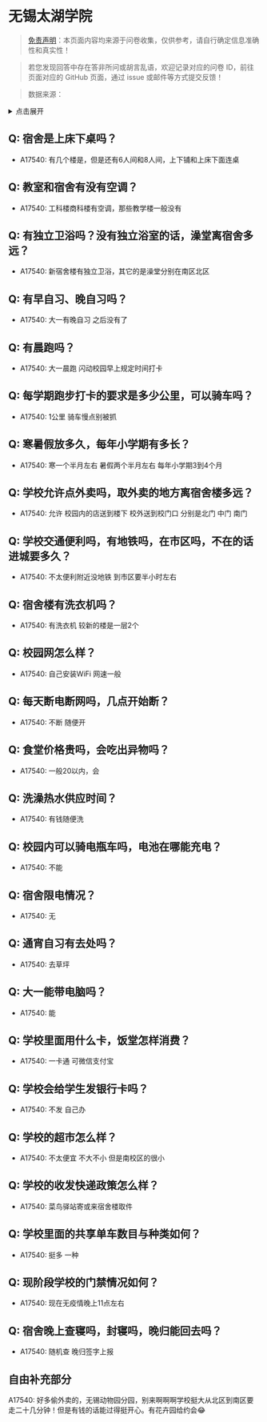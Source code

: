# 无锡太湖学院

> [免责声明](https://colleges.chat/#_3)：本页面内容均来源于问卷收集，仅供参考，请自行确定信息准确性和真实性！

> 若您发现回答中存在答非所问或胡言乱语，欢迎记录对应的问卷 ID，前往页面对应的 GitHub 页面，通过 issue 或邮件等方式提交反馈！

> 数据来源：

<details><summary>点击展开</summary>
<ul>
<li>A17540: 匿名 (2023 年 06 月)</li>
</ul>
</details>

## Q: 宿舍是上床下桌吗？

- A17540: 有几个楼是，但是还有6人间和8人间，上下铺和上床下面连桌

## Q: 教室和宿舍有没有空调？

- A17540: 工科楼商科楼有空调，那些教学楼一般没有

## Q: 有独立卫浴吗？没有独立浴室的话，澡堂离宿舍多远？

- A17540: 新宿舍楼有独立卫浴，其它的是澡堂分别在南区北区

## Q: 有早自习、晚自习吗？

- A17540: 大一有晚自习 之后没有了

## Q: 有晨跑吗？

- A17540: 大一晨跑 闪动校园早上规定时间打卡

## Q: 每学期跑步打卡的要求是多少公里，可以骑车吗？

- A17540: 1公里 骑车慢点别被抓

## Q: 寒暑假放多久，每年小学期有多长？

- A17540: 寒一个半月左右 暑假两个半月左右 每年小学期3到4个月

## Q: 学校允许点外卖吗，取外卖的地方离宿舍楼多远？

- A17540: 允许 校园内的店送到楼下 校外送到校门口 分别是北门 中门 南门

## Q: 学校交通便利吗，有地铁吗，在市区吗，不在的话进城要多久？

- A17540: 不太便利附近没地铁 到市区要半小时左右

## Q: 宿舍楼有洗衣机吗？

- A17540: 有洗衣机 较新的楼是一层2个

## Q: 校园网怎么样？

- A17540: 自己安装WiFi 网速一般

## Q: 每天断电断网吗，几点开始断？

- A17540: 不断 随便开

## Q: 食堂价格贵吗，会吃出异物吗？

- A17540: 一般20以内，会

## Q: 洗澡热水供应时间？

- A17540: 有钱随便洗

## Q: 校园内可以骑电瓶车吗，电池在哪能充电？

- A17540: 不能

## Q: 宿舍限电情况？

- A17540: 无

## Q: 通宵自习有去处吗？

- A17540: 去草坪

## Q: 大一能带电脑吗？

- A17540: 能

## Q: 学校里面用什么卡，饭堂怎样消费？

- A17540: 一卡通 可微信支付宝

## Q: 学校会给学生发银行卡吗？

- A17540: 不发 自己办

## Q: 学校的超市怎么样？

- A17540: 不太便宜 不大不小 但是南校区的很小

## Q: 学校的收发快递政策怎么样？

- A17540: 菜鸟驿站寄或来宿舍楼取件

## Q: 学校里面的共享单车数目与种类如何？

- A17540: 挺多 一种

## Q: 现阶段学校的门禁情况如何？

- A17540: 现在无疫情晚上11点左右

## Q: 宿舍晚上查寝吗，封寝吗，晚归能回去吗？

- A17540: 随机查 晚归签字上报

## 自由补充部分

A17540: 好多偷外卖的，无锡动物园分园，别来啊啊啊学校挺大从北区到南区要走二十几分钟！但是有钱的话能过得挺开心。有花卉园给约会😂
